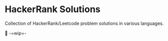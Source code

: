 # HackerRank Solutions
Collection of HackerRank/Leetcode problem solutions in various languages.

🔧
-=wip=-
